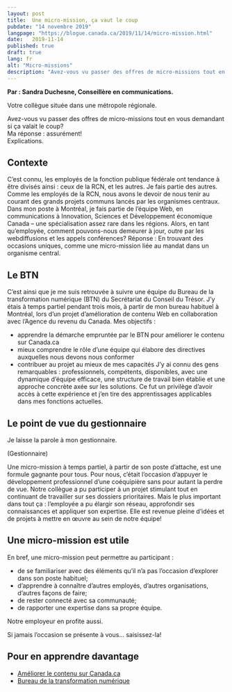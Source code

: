 ```yaml
---
layout: post
title:  Une micro-mission, ça vaut le coup
pubdate: "14 novembre 2019"
langpage: "https://blogue.canada.ca/2019/11/14/micro-mission.html"
date:   2019-11-14
published: true
draft: true
lang: fr
alt: "Micro-missions"
description: "Avez-vous vu passer des offres de micro-missions tout en vous demandant si ça valait le coup?"
---
```


<style>
figcaption {
  font-size: 17px !important;
  line-height: 1.5;
  max-width: 80ch;
  padding-bottom: 10px;
  padding-top: 5px;
}

.success {
  color: green;
}

</style>

<b>Par :  Sandra Duchesne, Conseillère en communications.</b> <br>

Votre collègue située dans une métropole régionale. <br>

Avez-vous vu passer des offres de micro-missions tout en vous demandant si ça valait le coup? <br>
Ma réponse : assurément! <br> Explications.


## Contexte


C’est connu, les employés de la fonction publique fédérale ont tendance à être divisés ainsi : ceux de la RCN, et les autres. Je fais partie des autres.  Comme les employés de la RCN, nous avons le devoir de nous tenir au courant des grands projets communs lancés par les organismes centraux.
Dans mon poste à Montréal, je fais partie de l’équipe Web, en communications à Innovation, Sciences et Développement économique Canada – une spécialisation assez rare dans les régions. Alors, en tant  qu’employée, comment pouvons-nous demeurer à jour, outre par les webdiffusions et les appels conférences? Réponse : En trouvant des occasions uniques, comme une micro-mission liée au mandat dans un organisme central.



## Le BTN


C’est ainsi que je me suis retrouvée à suivre une équipe du Bureau de la transformation numérique (BTN) du Secrétariat du Conseil du Trésor. J’y étais à temps partiel pendant trois mois, à partir de mon bureau habituel à Montréal, lors d’un projet d’amélioration de contenu Web en collaboration avec l’Agence du revenu du Canada.
Mes objectifs :
* apprendre la démarche empruntée par le BTN pour améliorer le contenu sur Canada.ca
* mieux comprendre le rôle d’une équipe qui élabore des directives auxquelles nous devons nous conformer
* contribuer au projet au mieux de mes capacités
J’y ai connu des gens remarquables : professionnels, compétents, disponibles, avec une dynamique d’équipe efficace, une structure de travail bien établie et une approche concrète axée sur les solutions. Ce fut un privilège d’avoir accès à cette expérience et j’en tire des apprentissages applicables dans mes fonctions actuelles.




## Le point de vue du gestionnaire


Je laisse la parole à mon gestionnaire.

(Gestionnaire)

Une micro-mission à temps partiel, à partir de son poste d’attache, est une formule gagnante pour tous. Pour nous, c’était l’occasion d’appuyer le développement professionnel d’une coéquipière sans pour autant la perdre de vue. Notre collègue a pu participer à un projet stimulant tout en continuant de travailler sur ses dossiers prioritaires.
Mais le plus important dans tout ça : l’employée a pu élargir son réseau, approfondir ses connaissances et appliquer son expertise. Elle est revenue pleine d’idées et de projets à mettre en œuvre au sein de notre équipe!




## Une micro-mission est utile


En bref, une micro-mission peut permettre au participant :
* de se familiariser avec des éléments qu’il n’a pas l’occasion d’explorer dans son poste habituel;
* d’apprendre à connaître d’autres employés, d’autres organisations, d’autres façons de faire;
* de rester connecté avec sa communauté;
* de rapporter une expertise dans sa propre équipe.

Notre employeur en profite aussi.

Si jamais l’occasion se présente à vous… saisissez-la!



## Pour en apprendre davantage
* [Améliorer le contenu sur Canada.ca](https://blogue.canada.ca/pages/apercu-projet.html)
* [Bureau de la transformation numérique](https://www.canada.ca/fr/gouvernement/a-propos/a-propos-bureau-transformation-numerique.html)
